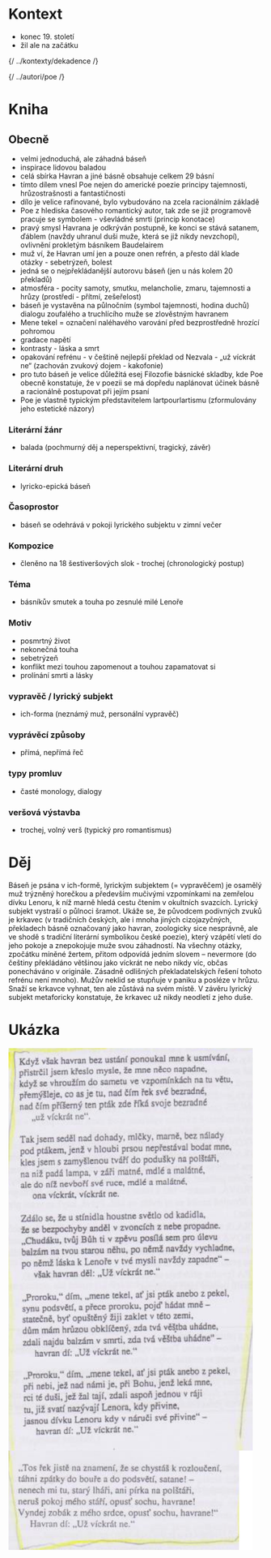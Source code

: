 # Kontext
* konec 19. století
* žil ale na začátku

{/ ../kontexty/dekadence /}

{/ ../autori/poe /}

# Kniha
## Obecně
* velmi jednoduchá, ale záhadná báseň
* inspirace lidovou baladou
* celá sbírka Havran a jiné básně obsahuje celkem 29 básní
* tímto dílem vnesl Poe nejen do americké poezie principy tajemnosti, hrůzostrašnosti a fantastičnosti
* dílo je velice rafinované, bylo vybudováno na zcela racionálním základě
* Poe z hlediska časového romantický autor, tak zde se již programově pracuje se symbolem - vševládné smrti (princip konotace)
* pravý smysl Havrana je odkrýván postupně, ke konci se stává satanem, ďáblem (navždy uhranul duši muže, která se již nikdy nevzchopí), ovlivnění prokletým básníkem Baudelairem
* muž ví, že Havran umí jen a pouze onen refrén, a přesto dál klade otázky - sebetrýzeň, bolest
* jedná se o nejpřekládanější autorovu báseň (jen u nás kolem 20 překladů)
* atmosféra - pocity samoty, smutku, melancholie, zmaru, tajemnosti a hrůzy (prostředí - přítmí, zešeřelost)
* báseň je vystavěna na půlnočním (symbol tajemnosti, hodina duchů) dialogu zoufalého a truchlícího muže se zlověstným havranem
* Mene tekel = označení naléhavého varování před bezprostředně hrozící pohromou
* gradace napětí
* kontrasty - láska a smrt
* opakování refrénu - v češtině nejlepší překlad od Nezvala - „už víckrát ne“ (zachován zvukový dojem - kakofonie)
* pro tuto báseň je velice důležitá esej Filozofie básnické skladby, kde Poe obecně konstatuje, že v poezii se má dopředu naplánovat účinek básně a racionálně postupovat při jejím psaní
* Poe je vlastně typickým představitelem lartpourlartismu (zformulovány jeho estetické názory)


### Literární žánr
* balada (pochmurný děj a neperspektivní, tragický, závěr)

### Literární druh
* lyricko-epická báseň 

### Časoprostor
* báseň se odehrává v pokoji lyrického subjektu v zimní večer

### Kompozice
* členěno na 18 šestiveršových slok - trochej (chronologický postup)

### Téma
* básníkův smutek a touha po zesnulé milé Lenoře

### Motiv
* posmrtný život
* nekonečná touha
* sebetrýzeň
* konflikt mezi touhou zapomenout a touhou zapamatovat si
* prolínání smrti a lásky

### vypravěč / lyrický subjekt
* ich-forma (neznámý muž, personální vypravěč)

### vyprávěcí způsoby
* přímá, nepřímá řeč

### typy promluv
* časté monology, dialogy

### veršová výstavba
* trochej, volný verš (typický pro romantismus)


# Děj
Báseň je psána v ich-formě, lyrickým subjektem (= vypravěčem) je osamělý muž trýzněný horečkou a především mučivými vzpomínkami na zemřelou dívku Lenoru, k níž marně hledá cestu čtením v okultních svazcích. Lyrický subjekt vystraší o půlnoci šramot. Ukáže se, že původcem podivných zvuků je krkavec (v tradičních českých, ale i mnoha jiných cizojazyčných, překladech básně označovaný jako havran, zoologicky sice nesprávně, ale ve shodě s tradiční literární symbolikou české poezie), který vzápětí vletí do jeho pokoje a znepokojuje muže svou záhadností. Na všechny otázky, zpočátku míněné žertem, přitom odpovídá jedním slovem – nevermore (do češtiny překládáno většinou jako víckrát ne nebo nikdy víc, občas ponecháváno v originále. Zásadně odlišných překladatelských řešení tohoto refrénu není mnoho). Mužův neklid se stupňuje v paniku a posléze v hrůzu. Snaží se krkavce vyhnat, ten ale zůstává na svém místě. V závěru lyrický subjekt metaforicky konstatuje, že krkavec už nikdy neodletí z jeho duše.

# Ukázka
![ukázka](ukazka.png)
